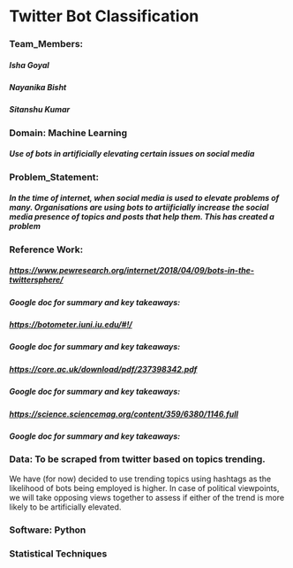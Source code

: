 # Twitter Bot Classification
### Team_Members: 
##### Isha Goyal 
##### Nayanika Bisht 
##### Sitanshu Kumar
### Domain: Machine Learning
##### Use of bots in artificially elevating certain issues on social media

### Problem_Statement: 
##### In the time of internet, when social media is used to elevate problems of many. Organisations are using bots to artiificially increase the social media presence of topics and posts that help them. This has created a problem  
### Reference Work:
##### https://www.pewresearch.org/internet/2018/04/09/bots-in-the-twittersphere/
##### Google doc for summary and key takeaways:

##### https://botometer.iuni.iu.edu/#!/
##### Google doc for summary and key takeaways:

##### https://core.ac.uk/download/pdf/237398342.pdf
##### Google doc for summary and key takeaways:

##### https://science.sciencemag.org/content/359/6380/1146.full
##### Google doc for summary and key takeaways:

### Data: To be scraped from twitter based on topics trending.
We have (for now) decided to use trending topics using hashtags as the likelihood of bots being employed is higher. In case of political viewpoints, we will take opposing views together to assess if either of the trend is more likely to be artificially elevated.


### Software: Python
### Statistical Techniques

